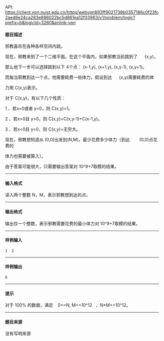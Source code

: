 API: https://client.vpn.nuist.edu.cn/https/webvpn893ff9021738b0357186c0f23fc2aed6e24ca283e886022bc5d861ea12f03963/v1/problem/logic?prefix=b&logicId=3260&enlink-vpn

#### 题目描述

邪教喜欢在各种各样空间内跳。

现在，邪教来到了一个二维平面。在这个平面内，如果邪教当前跳到了      (x,y)，

那么他下一步可以选择跳到以下 4个点： (x-1,y), (x+1,y), (x,y-1), (x,y+1)。

而每当邪教到达一个点，他需要耗费一些体力，假设到达      (x,y)需要耗费的体

力用 C(x,y)表示。

对于 C(x,y)，有以下几个性质：

1 、若x=0或者 y=0，则 C(x,y)=1。

2 、若x>0且 y>0，则 C(x,y)=C(x,y-1)+C(x-1,y)。

3 、若x<0且 y<0，则 C(x,y)=无穷大。

现在，邪教想知道从 (0,0)出发到(N,M)，最少花费多少体力（到达        (0,0)点花费的

体力也需要被算入）。

由于答案可能很大，只需要输出答案对 10^9+7取模的结果。

---

#### 输入格式

读入两个整数 N，M，表示邪教想到达的点。

---

#### 输出格式

输出仅一个整数，表示邪教需要花费的最小体力对 10^9+7取模的结果。

---

#### 样例输入
```
1  2

```

---

#### 样例输出
```
6 

```

---

#### 提示

对于 100% 的数据，满足    0<=N, M<=10^12   ，N\*M<=10^12。  

---

#### 题目来源

没有写明来源